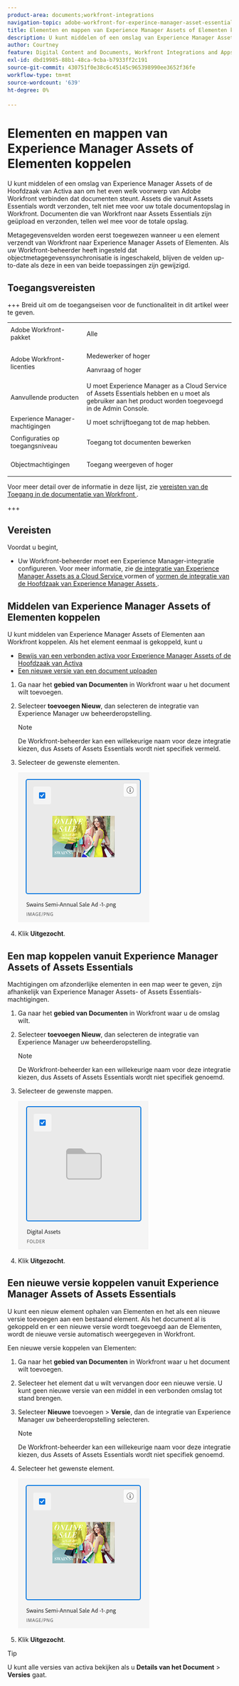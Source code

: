 ```yaml
---
product-area: documents;workfront-integrations
navigation-topic: adobe-workfront-for-experince-manager-asset-essentials
title: Elementen en mappen van Experience Manager Assets of Elementen koppelen
description: U kunt middelen of een omslag van Experience Manager Assets of de Hoofdzaak van Activa aan om het even welk voorwerp van Adobe Workfront verbinden dat documenten steunt. Assets die vanuit Assets Essentials wordt verzonden, telt niet mee voor uw totale documentopslag in Workfront. Documenten die van Workfront naar Assets Essentials zijn geüpload en verzonden, tellen wel mee voor de totale opslag.
author: Courtney
feature: Digital Content and Documents, Workfront Integrations and Apps
exl-id: dbd19985-88b1-48ca-9cba-b7933ff2c191
source-git-commit: 430751f0e38c6c45145c965398990ee3652f36fe
workflow-type: tm+mt
source-wordcount: '639'
ht-degree: 0%

---
```


# Elementen en mappen van Experience Manager Assets of Elementen koppelen

U kunt middelen of een omslag van Experience Manager Assets of de Hoofdzaak van Activa aan om het even welk voorwerp van Adobe Workfront verbinden dat documenten steunt. Assets die vanuit Assets Essentials wordt verzonden, telt niet mee voor uw totale documentopslag in Workfront. Documenten die van Workfront naar Assets Essentials zijn geüpload en verzonden, tellen wel mee voor de totale opslag.

Metagegevensvelden worden eerst toegewezen wanneer u een element verzendt van Workfront naar Experience Manager Assets of Elementen. Als uw Workfront-beheerder heeft ingesteld dat objectmetagegevenssynchronisatie is ingeschakeld, blijven de velden up-to-date als deze in een van beide toepassingen zijn gewijzigd.

## Toegangsvereisten

+++ Breid uit om de toegangseisen voor de functionaliteit in dit artikel weer te geven.

<table style="table-layout:auto"> 
 <col> 
 <col> 
 <tbody> 
  <tr> 
   <td role="rowheader">Adobe Workfront-pakket</td> 
   <td> <p> Alle</p> </td> 
  </tr> 
  <tr> 
   <td role="rowheader">Adobe Workfront-licenties</td> 
   <td> 
   <p>Medewerker of hoger</p> 
   <p>Aanvraag of hoger</p> </td> 
  </tr> 
  <tr> 
   <td role="rowheader">Aanvullende producten</td> 
   <td>U moet Experience Manager as a Cloud Service of Assets Essentials hebben en u moet als gebruiker aan het product worden toegevoegd in de Admin Console.</td> 
  </tr> 
   <tr> 
    <td role="rowheader">Experience Manager-machtigingen</td> 
    <td>U moet schrijftoegang tot de map hebben.</td> 
   </tr>
  <tr> 
   <td role="rowheader">Configuraties op toegangsniveau</td> 
   <td> <p>Toegang tot documenten bewerken</p> </td> 
  </tr> 
  <tr> 
   <td role="rowheader">Objectmachtigingen</td> 
   <td> <p>Toegang weergeven of hoger</p> </td> 
  </tr> 
 </tbody> 
</table>

Voor meer detail over de informatie in deze lijst, zie [ vereisten van de Toegang in de documentatie van Workfront ](/help/quicksilver/administration-and-setup/add-users/access-levels-and-object-permissions/access-level-requirements-in-documentation.md).

+++

## Vereisten

Voordat u begint,

* Uw Workfront-beheerder moet een Experience Manager-integratie configureren. Voor meer informatie, zie [ de integratie van Experience Manager Assets as a Cloud Service ](/help/quicksilver/administration-and-setup/configure-integrations/configure-aacs-integration.md) vormen of [ vormen de integratie van de Hoofdzaak van Experience Manager Assets ](/help/quicksilver/documents/adobe-workfront-for-experience-manager-assets-essentials/setup-asset-essentials.md).

## Middelen van Experience Manager Assets of Elementen koppelen

U kunt middelen van Experience Manager Assets of Elementen aan Workfront koppelen. Als het element eenmaal is gekoppeld, kunt u

* [ Bewijs van een verbonden activa voor Experience Manager Assets of de Hoofdzaak van Activa ](../../documents/adobe-workfront-for-experience-manager-assets-essentials/proof-linked-asset-aem.md)
* [Een nieuwe versie van een document uploaden](../../documents/managing-documents/upload-new-document-version.md)

1. Ga naar het **gebied van Documenten** in Workfront waar u het document wilt toevoegen.
1. Selecteer **toevoegen Nieuw**, dan selecteren de integratie van Experience Manager uw beheerderopstelling.

   >[!NOTE]
   >
   >De Workfront-beheerder kan een willekeurige naam voor deze integratie kiezen, dus Assets of Assets Essentials wordt niet specifiek vermeld.

1. Selecteer de gewenste elementen.

   ![ Uitgezocht een activa ](assets/select-an-asset.png)

1. Klik **Uitgezocht**.

## Een map koppelen vanuit Experience Manager Assets of Assets Essentials

Machtigingen om afzonderlijke elementen in een map weer te geven, zijn afhankelijk van Experience Manager Assets- of Assets Essentials-machtigingen.

1. Ga naar het **gebied van Documenten** in Workfront waar u de omslag wilt.
1. Selecteer **toevoegen Nieuw**, dan selecteren de integratie van Experience Manager uw beheerderopstelling.

   >[!NOTE]
   >
   >De Workfront-beheerder kan een willekeurige naam voor deze integratie kiezen, dus Assets of Assets Essentials wordt niet specifiek genoemd.

1. Selecteer de gewenste mappen.

   ![ selecteer een omslag ](assets/select-a-folder.png)

1. Klik **Uitgezocht**.

## Een nieuwe versie koppelen vanuit Experience Manager Assets of Assets Essentials

U kunt een nieuw element ophalen van Elementen en het als een nieuwe versie toevoegen aan een bestaand element. Als het document al is gekoppeld en er een nieuwe versie wordt toegevoegd aan de Elementen, wordt de nieuwe versie automatisch weergegeven in Workfront.

Een nieuwe versie koppelen van Elementen:

1. Ga naar het **gebied van Documenten** in Workfront waar u het document wilt toevoegen.
1. Selecteer het element dat u wilt vervangen door een nieuwe versie. U kunt geen nieuwe versie van een middel in een verbonden omslag tot stand brengen.
1. Selecteer **Nieuwe** toevoegen > **Versie**, dan de integratie van Experience Manager uw beheerderopstelling selecteren.

   >[!NOTE]
   >
   >De Workfront-beheerder kan een willekeurige naam voor deze integratie kiezen, dus Assets of Assets Essentials wordt niet specifiek genoemd.

1. Selecteer het gewenste element.

   ![ Uitgezocht een activa ](assets/select-an-asset.png)

1. Klik **Uitgezocht**.

>[!TIP]
>
>U kunt alle versies van activa bekijken als u **Details van het Document** > **Versies** gaat.
